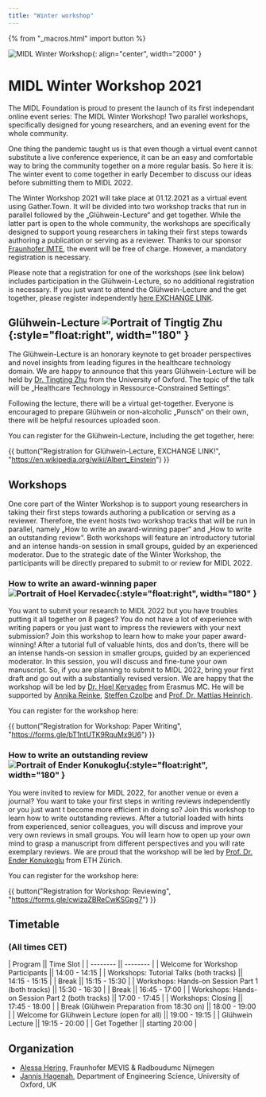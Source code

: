 ```yaml
---
title: "Winter workshop"
---
```


{% from "_macros.html" import button %}


![MIDL Winter Workshop](/images/winterworkshop_background.jpg){: align="center", width="2000" }


# MIDL Winter Workshop 2021

The MIDL Foundation is proud to present the launch of its first independant online event series: The MIDL Winter Workshop! Two parallel workshops, specifically designed for young researchers, and an evening event for the whole community.

One thing the pandemic taught us is that even though a virtual event cannot substitute a live conference experience, it can be an easy and comfortable way to bring the community together on a more regular basis. So here it is: The winter event to come together in early December to discuss our ideas before submitting them to MIDL 2022.

The Winter Workshop 2021 will take place at 01.12.2021 as a virtual event using Gather.Town. It will be divided into two workshop tracks that run in parallel followed by the „Glühwein-Lecture“ and get together. While the latter part is open to the whole community, the workshops are specifically designed to support young researchers in taking their first steps towards authoring a publication or serving as a reviewer.
Thanks to our sponsor [Fraunhofer IMTE](https://www.imte.fraunhofer.de/en.html), the event will be free of charge. However, a mandatory registration is necessary.

Please note that a registration for one of the workshops (see link below) includes participation in the Glühwein-Lecture, so no additional registration is necessary. If you just want to attend the Glühwein-Lecture and the get together, please register independently [here EXCHANGE LINK]("https://en.wikipedia.org/wiki/Albert_Einstein").

## Glühwein-Lecture ![Portrait of Tingtig Zhu](/images/pic_tingting_small.jpg){:style="float:right", width="180" }

The Glühwein-Lecture is an honorary keynote to get broader perspectives and novel insights from leading figures in the healthcare technology domain.
We are happy to announce that this years Glühwein-Lecture will be held by [Dr. Tingting Zhu](https://eng.ox.ac.uk/people/tingting-zhu/) from the University of Oxford. The topic of the talk will be „Healthcare Technology in Ressource-Constrained Settings“.

Following the lecture, there will be a virtual get-together. Everyone is encouraged to prepare Glühwein or non-alcoholic „Punsch“ on their own, there will be helpful resources uploaded soon.

You can register for the Glühwein-Lecture, including the get together, here:

{{ button("Registration for Glühwein-Lecture, EXCHANGE LINK!", "https://en.wikipedia.org/wiki/Albert_Einstein") }}

## Workshops

One core part of the Winter Workshop is to support young researchers in taking their first steps towards authoring a publication or serving as a reviewer. Therefore, the event hosts two workshop tracks that will be run in parallel, namely „How to write an award-winning paper“ and „How to write an outstanding review“. Both workshops will feature an introductory tutorial and an intense hands-on session in small groups, guided by an experienced moderator. Due to the strategic date of the Winter Workshop, the participants will be directly prepared to submit to or review for MIDL 2022.

### How to write an award-winning paper ![Portrait of Hoel Kervadec](/images/pic_hoel.jpg){:style="float:right", width="180" }

You want to submit your research to MIDL 2022 but you have troubles putting it all together on 8 pages? You do not have a lot of experience with writing papers or you just want to impress the reviewers with your next submission? Join this workshop to learn how to make your paper award-winning!
After a tutorial full of valuable hints, dos and don’ts, there will be an intense hands-on session in smaller groups, guided by an experienced moderator. In this session, you will discuss and fine-tune your own manuscript. So, if you are planning to submit to MIDL 2022, bring your first draft and go out with a substantially revised version.
We are happy that the workshop will be led by [Dr. Hoel Kervadec](https://hoel.kervadec.science) from Erasmus MC. He will be supported by [Annika Reinke](https://www.dkfz.de/en/cami/team/people/Annika_Reinke.html), [Steffen Czolbe](https://di.ku.dk/english/staff/?pure=en%2Fpersons%2Fsteffen-czolbe(1767ec13-391b-470d-aab8-5b0b8c802cc0)%2Fpublications.html) and [Prof. Dr. Mattias Heinrich](https://www.imi.uni-luebeck.de/institut/mitarbeiter/heinrich-mattias.html).

You can register for the workshop here:

{{ button("Registration for Workshop: Paper Writing", "https://forms.gle/bT1ntUTK9RquMx9U6") }}

### How to write an outstanding review ![Portrait of Ender Konukoglu](/images/pic_ender.jpg){:style="float:right", width="180" }

You were invited to review for MIDL 2022, for another venue or even a journal? You want to take your first steps in writing reviews independently or you just want t become more efficient in doing so? Join this workshop to learn how to write outstanding reviews.
After a tutorial loaded with hints from experienced, senior colleagues, you will discuss and improve your very own reviews in small groups. You will learn how to open up your own mind to grasp a manuscript from different perspectives and you will rate exemplary reviews.
We are proud that the workshop will be led by [Prof. Dr. Ender Konukoglu](http://people.ee.ethz.ch/~kender/) from ETH Zürich. 

You can register for the workshop here:

{{ button("Registration for Workshop: Reviewing", "https://forms.gle/cwjzaZBReCwKSGpg7") }}

## Timetable
### (All times CET)

| Program                                              || Time Slot 		|
| --------                                             || --------  		|
| Welcome for Workshop Participants                    || 14:00 - 14:15     |
| Workshops: Tutorial Talks (both tracks)              || 14:15 - 15:15     |
| Break                                                || 15:15 - 15:30     |
| Workshops: Hands-on Session Part 1 (both tracks)     || 15:30 - 16:30     |
| Break                                                || 16:45 - 17:00     |
| Workshops: Hands-on Session Part 2 (both tracks)     || 17:00 - 17:45     |
| Workshops: Closing                                   || 17:45 - 18:00     |
| Break (Glühwein Preparation from 18:30 on)           || 18:00 - 19:00     |
| Welcome for Glühwein Lecture (open for all)          || 19:00 - 19:15     |
| Glühwein Lecture                                     || 19:15 - 20:00     |
| Get Together                                         || starting 20:00    |

## Organization

* [Alessa Hering](https://www.mevis.fraunhofer.de/en/employees/alessa-hering.html), Fraunhofer MEVIS & Radboudumc Nijmegen
* [Jannis Hagenah](https://eng.ox.ac.uk/chi/), Department of Engineering Science, University of Oxford, UK

